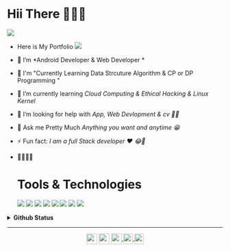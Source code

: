 <p align = "centre"> 
   <h1>Hii There 👋👋👋</h1>
   </p>
   
   <a href="https://www.instagram.com/naman_shr1403/">
   <img src="https://img.icons8.com/fluency/48/000000/instagram-new.png"/>
   </a>
   
   
   
   
   
- Here is My Portfolio <a href="http://namanshrivastava94253.me/"><img src="https://img.icons8.com/ios-filled/50/000000/portfolio.png"/></a>
- 🌱 I’m *Android Developer & Web Developer * 
- 🌱 I'm "Currently Learning Data Strcuture Algorithm & CP or DP Programming "
- 🌱 I’m currently learning *Cloud Computing & Ethical Hacking & Linux Kernel*
- 🤔 I’m looking for help with *App, Web Devlopment & cv 🤨🧐*
- 💬 Ask me Pretty Much *Anything you want and  anytime 😁*


- ⚡ Fun fact: *I am a full Stack developer ❤ 😂🔫*

- 🧑‍💻🧑‍💻 <h1><b>Tools & Technologies</b></h1> 
   
  
   <img src="https://img.icons8.com/color/48/000000/android-studio--v3.png"/>
   
   <img src="https://img.icons8.com/color/48/000000/java-coffee-cup-logo--v1.png"/>
   
   <img src="https://img.icons8.com/fluency/48/000000/python.png"/>
   
   <img src="https://img.icons8.com/color/48/000000/c-plus-plus-logo.png"/>
   
   <img src="https://img.icons8.com/color/48/000000/git.png"/>
   
   <img src="https://img.icons8.com/color/48/000000/google-cloud.png"/>
   
   <img src="https://img.icons8.com/color/48/000000/linux--v1.png"/>
   
   <img src="https://img.icons8.com/fluency/48/000000/chatbot.png"/>
   

   
<details>
  <summary><b> Github Status</b></summary>
  <a href="https://github.com/namanshr1403">
  <img align="center" src="https://github-readme-stats.vercel.app/api/top-langs/?username=namanshr1403&show_icons=true&theme=default" />
</a>

<a href="https://github.com/Naman123shrivastava">
  <img align="center" src="https://github-readme-stats.vercel.app/api?username=namanshr1403&show_icons=true&line_height=40&count_private=true&theme=default" />
</a>
</details>

-----

<p align="center">
<a href="https://twitter.com/naman_1403" target="blank"><img align="center" src="https://cdn.jsdelivr.net/npm/simple-icons@3.0.1/icons/twitter.svg" height="25" width="25" /></a>
<a href="https://www.linkedin.com/in/naman-shrivastava-1403" target="blank"><img align="center" src="https://cdn.jsdelivr.net/npm/simple-icons@3.0.1/icons/linkedin.svg"  height="25" width="25" /></a>
  
 <a href="https://www.instagram.com/naman_shr1403/">
<img align="center" alt="naman shrivastava Instagram"  src="https://cdn.jsdelivr.net/npm/simple-icons@v3/icons/instagram.svg" height="25" width="25" />
</a>
<a href="https://www.facebook.com/naman.shrivastava.5070">
<img align="center" alt="naman shrivastava facebook" width="22px" src="https://cdn.jsdelivr.net/npm/simple-icons@v3/icons/facebook.svg" height="25" width="25" />
</a>

<a href="https://medium.com/@namanshrivastava94253">
<img align="center" alt="naman shrivastava medium" width="22px" src="https://cdn.jsdelivr.net/npm/simple-icons@v3/icons/medium.svg"  height="25" width="25" />
</a>
  
</p>
